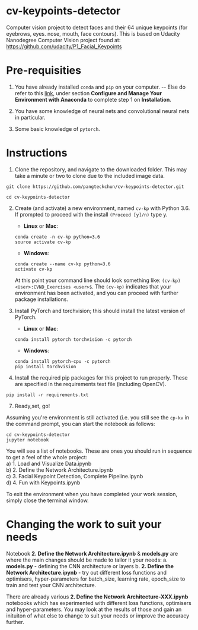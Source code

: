 # cv-keypoints-detector
Computer vision project to detect faces and their 64 unique keypoints (for eyebrows, eyes. nose, mouth, face contours).
This is based on Udacity Nanodegree Computer Vision project found at: https://github.com/udacity/P1_Facial_Keypoints

# Pre-requisities
1. You have already installed `conda` and `pip` on your computer.
-- Else do refer to this [link](https://github.com/udacity/CVND_Exercises#configure-and-manage-your-environment-with-anaconda), under section **Configure and Manage Your Environment with Anaconda** to complete step 1 on **Installation**.  

2. You have some knowledge of neural nets and convolutional neural nets in particular.  

3. Some basic knowledge of `pytorch`.

# Instructions
1. Clone the repository, and navigate to the downloaded folder. This may take a minute or two to clone due to the included image data.
```
git clone https://github.com/pangteckchun/cv-keypoints-detector.git  

cd cv-keypoints-detector
```

2. Create (and activate) a new environment, named `cv-kp` with Python 3.6. If prompted to proceed with the install `(Proceed [y]/n)` type y.

	- __Linux__ or __Mac__: 
	```
	conda create -n cv-kp python=3.6
	source activate cv-kp
	```
	- __Windows__: 
	```
	conda create --name cv-kp python=3.6
	activate cv-kp
	```
	
	At this point your command line should look something like: `(cv-kp) <User>:CVND_Exercises <user>$`. The `(cv-kp)` indicates that your environment has been activated, and you can proceed with further package installations.

3. Install PyTorch and torchvision; this should install the latest version of PyTorch.
	
	- __Linux__ or __Mac__: 
	```
	conda install pytorch torchvision -c pytorch 
	```
	- __Windows__: 
	```
	conda install pytorch-cpu -c pytorch
	pip install torchvision
	```

6. Install the required pip packages for this project to run properly. These are specified in the requirements text file (including OpenCV).
```
pip install -r requirements.txt
```

7. Ready,set, go!

 Assuming you're environment is still activated (i.e. you still see the `cp-kv` in the command prompt, you can start the notebook as follows:

```
cd cv-keypoints-detector
jupyter notebook
```

You will see a list of notebooks.
These are ones you should run in sequence to get a feel of the whole project:  
a) 1. Load and Visualize Data.ipynb  
b) 2. Define the Network Architecture.ipynb  
c) 3. Facial Keypoint Detection, Complete Pipeline.ipynb  
d) 4. Fun with Keypoints.ipynb

To exit the environment when you have completed your work session, simply close the terminal window.

# Changing the work to suit your needs  
Notebook **2. Define the Network Architecture.ipynb** & **models.py** are where the main changes should be made to tailor it your needs:
a. **models.py** - defining the CNN architecture or layers
b. **2. Define the Network Architecture.ipynb** - try out different loss functions and optimisers, hyper-parameters for batch_size, learning rate, epoch_size to train and test your CNN architecture.  

There are already various **2. Define the Network Architecture-XXX.ipynb** notebooks which has experimented with different loss functions, optimisers and hyper-parameters. You may look at the results of those and gain an inituiton of what else to change to suit your needs or improve the accuracy further.
